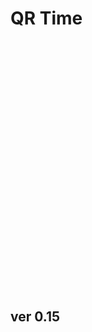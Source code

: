 <script src="jquery.min.js"></script>
<script src="qrcode.js"></script>
<style>
        #qrcode{
            height: 360px;
            width: 360px;
            margin: 20px;
        }
        div{
            height: 360px;
            width: 360px;
            margin: 20px;
            display: inline-block;
        }
</style>
# QR Time

<div id="qrcode"></div>

<script>
var qrcode = new QRCode(document.getElementById("qrcode"), 
    {
      text : "GP",
      width : 360,
      height : 360,
      correctLevel : QRCode.CorrectLevel.M
    });
</script>


## ver 0.15
